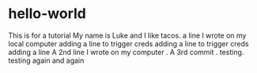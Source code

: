 # hello-world
This is for a tutorial
My name is Luke and I like tacos.
a line I wrote on my local computer
adding a line to trigger creds
adding a line to trigger creds
adding a line
A 2nd line I wrote on my computer
. A 3rd commit
. testing.
testing again
and again
